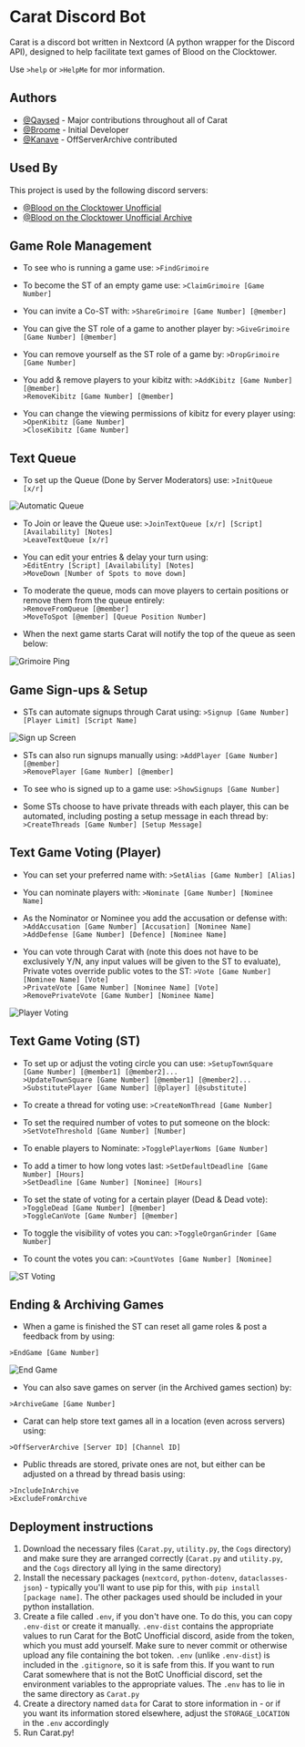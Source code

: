 
# Carat Discord Bot

Carat is a discord bot written in Nextcord (A python wrapper for the Discord API), designed to help facilitate text games of Blood on the Clocktower.

Use `>help` or `>HelpMe` for mor information.




## Authors
- [@Qaysed](https://github.com/Qaysed) - Major contributions throughout all of Carat
- [@Broome](https://github.com/JackKBroome) - Initial Developer
- [@Kanave](https://github.com/lilymnky-F) - OffServerArchive contributed



## Used By

This project is used by the following discord servers:

- [@Blood on the Clocktower Unofficial](http://discord.gg/botc)
- [@Blood on the Clocktower Unofficial Archive](https://discord.gg/epj5h3yK)


## Game Role Management

- To see who is running a game use:
`>FindGrimoire` 

- To become the ST of an empty game use:
`>ClaimGrimoire [Game Number]` 

- You can invite a Co-ST with:
`>ShareGrimoire [Game Number] [@member]` 

- You can give the ST role of a game to another player by:
`>GiveGrimoire [Game Number] [@member]` 

- You can remove yourself as the ST role of a game by:
`>DropGrimoire [Game Number]` 

- You add & remove players to your kibitz with:
`>AddKibitz [Game Number] [@member]`  
`>RemoveKibitz [Game Number] [@member]` 

- You can change the viewing permissions of kibitz for every player using:
`>OpenKibitz [Game Number]`  
`>CloseKibitz [Game Number]` 
## Text Queue
- To set up the Queue (Done by Server Moderators) use:
`>InitQueue [x/r]` 

![Automatic Queue](https://github.com/JackKBroome/Carat_BOTC/blob/main/ReadMe%20Images/Queue.PNG?raw=true)


 - To Join or leave the Queue use:
`>JoinTextQueue [x/r] [Script] [Availability] [Notes]`  
`>LeaveTextQueue [x/r]` 

- You can edit your entries & delay your turn using:     
`>EditEntry [Script] [Availability] [Notes]`  
`>MoveDown [Number of Spots to move down]` 

- To moderate the queue, mods can move players to certain positions or remove them from the queue entirely:  
`>RemoveFromQueue [@member]`  
`>MoveToSpot [@member] [Queue Position Number]` 

- When the next game starts Carat will notify the top of the queue as seen below:

![Grimoire Ping](https://github.com/JackKBroome/Carat_BOTC/blob/main/ReadMe%20Images/VoterPing.PNG?raw=true)
## Game Sign-ups & Setup

- STs can automate signups through Carat using:
`>Signup [Game Number] [Player Limit] [Script Name]` 

![Sign up Screen](https://github.com/JackKBroome/Carat_BOTC/blob/main/ReadMe%20Images/SignupSheet.PNG?raw=true)

- STs can also run signups manually using:
`>AddPlayer [Game Number] [@member]`  
`>RemovePlayer [Game Number] [@member]` 

- To see who is signed up to a game use:
`>ShowSignups [Game Number]`  

- Some STs choose to have private threads with each player, this can be automated, including posting a setup message in each thread by:
`>CreateThreads [Game Number] [Setup Message]`  
## Text Game Voting (Player)

- You can set your preferred name with:
`>SetAlias [Game Number] [Alias]`

- You can nominate players with:
`>Nominate [Game Number] [Nominee Name]`

- As the Nominator or Nominee you add the accusation or defense with:
`>AddAccusation [Game Number] [Accusation] [Nominee Name]`  
`>AddDefense [Game Number] [Defence] [Nominee Name]`

- You can vote through Carat with (note this does not have to be exclusively Y/N, any input values will be given to the ST to evaluate), Private votes override public votes to the ST:
`>Vote [Game Number] [Nominee Name] [Vote]`  
`>PrivateVote [Game Number] [Nominee Name] [Vote]`  
`>RemovePrivateVote [Game Number] [Nominee Name]`  

![Player Voting](https://github.com/JackKBroome/Carat_BOTC/blob/main/ReadMe%20Images/VoteToPlayers.PNG?raw=true)


## Text Game Voting (ST)

- To set up or adjust the voting circle you can use:
`>SetupTownSquare [Game Number] [@member1] [@member2]...`  
`>UpdateTownSquare [Game Number] [@member1] [@member2]...`  
`>SubstitutePlayer [Game Number] [@player] [@substitute]`

- To create a thread for voting use:
`>CreateNomThread [Game Number]`  

- To set the required number of votes to put someone on the block:
`>SetVoteThreshold [Game Number] [Number]` 

- To enable players to Nominate:
`>TogglePlayerNoms [Game Number]`  

- To add a timer to how long votes last:
`>SetDefaultDeadline [Game Number] [Hours]`  
`>SetDeadline [Game Number] [Nominee] [Hours]` 

- To set the state of voting for a certain player (Dead & Dead vote):
`>ToggleDead [Game Number] [@member]`  
`>ToggleCanVote [Game Number] [@member]`  

- To toggle the visibility of votes you can:
`>ToggleOrganGrinder [Game Number]`  

- To count the votes you can:
`>CountVotes [Game Number] [Nominee]`  

![ST Voting](https://github.com/JackKBroome/Carat_BOTC/blob/main/ReadMe%20Images/VoteInProgress.PNG?raw=true)


## Ending & Archiving Games

- When a game is finished the ST can reset all game roles & post a feedback from by using:

`>EndGame [Game Number]`  

![End Game](https://github.com/JackKBroome/Carat_BOTC/blob/main/ReadMe%20Images/EndGame.PNG?raw=true)

- You can also save games on server (in the Archived games section) by:

`>ArchiveGame [Game Number]`  

- Carat can help store text games all in a location (even across servers) using:

`>OffServerArchive [Server ID] [Channel ID]`  
- Public threads are stored, private ones are not, but either can be adjusted on a thread by thread basis using:

`>IncludeInArchive`  
`>ExcludeFromArchive`
## Deployment instructions

1. Download the necessary files (`Carat.py`, `utility.py`, the `Cogs` directory) and make sure they are arranged correctly (`Carat.py` and `utility.py`, and the `Cogs` directory all lying in the same directory)
2. Install the necessary packages (`nextcord`, `python-dotenv`, `dataclasses-json`) - typically you'll want to use pip for this, with `pip install [package name]`. The other packages used should be included in your python installation.
3. Create a file called `.env`, if you don't have one. To do this, you can copy `.env-dist` or create it manually. `.env-dist` contains the appropriate values to run Carat for the BotC Unofficial discord, aside from the token, which you must add yourself. Make sure to never commit or otherwise upload any file containing the bot token. `.env` (unlike `.env-dist`) is included in the `.gitignore`, so it is safe from this. If you want to run Carat somewhere that is not the BotC Unofficial discord, set the environment variables to the appropriate values. The `.env` has to lie in the same directory as `Carat.py`
4. Create a directory named `data` for Carat to store information in - or if you want its information stored elsewhere, adjust the `STORAGE_LOCATION` in the `.env` accordingly
5. Run Carat.py!

